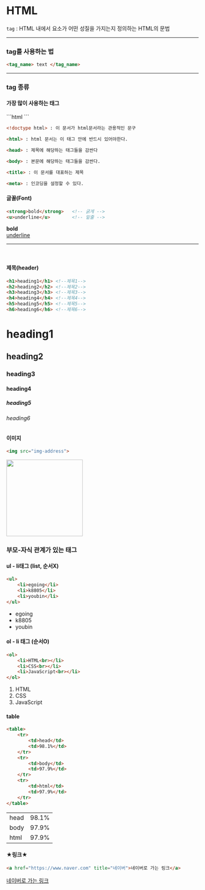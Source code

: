 <h1>HTML</h1>

`tag` : HTML 내에서 요소가 어떤 성질을 가지는지 정의하는 HTML의 문법

---------

### tag를 사용하는 법

```html
<tag_name> text </tag_name>
```

---------

<h3>tag 종류</h3>

#### 가장 많이 사용하는 태그
<p>
```html
<!doctype html>
<html>
<head>
    <title> HTML-Tutorial</title>
    <meta carset="utf-8">
</head>

<body>

</body>
</html>
```

<title> HTML-Tutorial</title>
<meta carset="utf-8">

```html
<!doctype html> : 이 문서가 html문서라는 관용적인 문구
```

```html
<html> : html 문서는 이 태그 안에 반드시 있어야한다.
```

```html
<head> : 제목에 해당하는 태그들을 감싼다
```

```html
<body> : 본문에 해당하는 태그들을 감싼다.
```

```html
<title> : 이 문서를 대표하는 제목
```

```html
<meta> : 인코딩을 설정할 수 있다.
```



<h4>글꼴(Font)</h4>

```html
<strong>bold</strong>   <!-- 굵게 -->
<u>underline</u>        <!-- 밑줄 -->
```

<strong>bold</strong>  
<u>underline</u>

-----
<br>

<h4>제목(header)</h4>

```html
<h1>heading1</h1> <!--제목1-->
<h2>heading2</h2> <!--제목2-->
<h3>heading3</h3> <!--제목3-->
<h4>heading4</h4> <!--제목4-->
<h5>heading5</h5> <!--제목5-->
<h6>heading6</h6> <!--제목6-->
```

<h1>heading1</h1>
<h2>heading2</h2>
<h3>heading3</h3>
<h4>heading4</h4>
<h5>heading5</h5>
<h6>heading6</h6>

#### 이미지

```html
<img src="img-address">
```

<img src="https://images.unsplash.com/photo-1534137667199-675a46e143f3?ixlib=rb-0.3.5&ixid=eyJhcHBfaWQiOjEyMDd9&s=610613600d356ae190e368d73c81e055&auto=format&fit=crop&w=334&q=80" width=200>

### 부모-자식 관계가 있는 태그

#### ul - li태그 (list, 순서X)
```html
<ul>
    <li>egoing</li>
    <li>k8805</li>
    <li>youbin</li>
</ul>
```
<ul>
    <li>egoing</li>
    <li>k8805</li>
    <li>youbin</li>
</ul>

#### ol - li 태그 (순서O)
```html
<ol>
    <li>HTML<br></li>
    <li>CSS<br></li>
    <li>JavaScript<br></li>
</ol>
```

<ol>
    <li>HTML<br></li>
    <li>CSS<br></li>
    <li>JavaScript<br></li>
</ol>

#### table
```html
<table>
    <tr>
        <td>head</td>
        <td>98.1%</td>
    </tr>
    <tr>
        <td>body</td>
        <td>97.9%</td>
    </tr>
    <tr>
        <td>html</td>
        <td>97.9%</td>
    </tr>
</table>
```
<table>
    <tr>
        <td>head</td>
        <td>98.1%</td>
    </tr>
    <tr>
        <td>body</td>
        <td>97.9%</td>
    </tr>
    <tr>
        <td>html</td>
        <td>97.9%</td>
    </tr>
</table>

#### ★링크★

```html
<a href="https://www.naver.com" title="네이버">네이버로 가는 링크</a>
```

<a href="https://www.naver.com" title="네이버">네이버로 가는 링크</a>